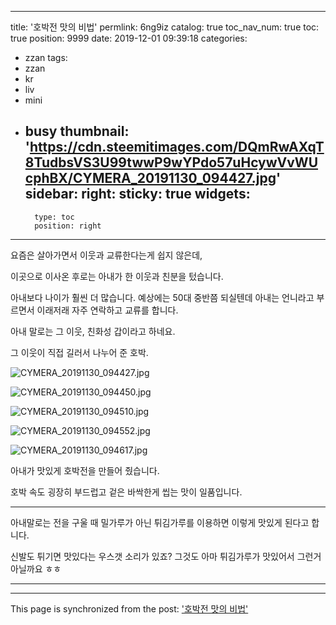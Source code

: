 
---
title: '호박전 맛의 비법'
permlink: 6ng9iz
catalog: true
toc_nav_num: true
toc: true
position: 9999
date: 2019-12-01 09:39:18
categories:
- zzan
tags:
- zzan
- kr
- liv
- mini
- busy
thumbnail: 'https://cdn.steemitimages.com/DQmRwAXqT8TudbsVS3U99twwP9wYPdo57uHcywVvWUcphBX/CYMERA_20191130_094427.jpg'
sidebar:
    right:
        sticky: true
widgets:
    -
        type: toc
        position: right
---


요즘은 살아가면서 이웃과 교류한다는게 쉽지 않은데,

이곳으로 이사온 후로는 아내가 한 이웃과 친분을 텄습니다.

아내보다 나이가 훨씬 더 많습니다. 
예상에는 50대 중반쯤 되실텐데 아내는 언니라고 부르면서 이래저래 자주 연락하고 교류를 합니다.

아내 말로는 그 이웃, 친화성 갑이라고 하네요.

그 이웃이 직접 길러서 나누어 준 호박.

![CYMERA_20191130_094427.jpg](https://cdn.steemitimages.com/DQmRwAXqT8TudbsVS3U99twwP9wYPdo57uHcywVvWUcphBX/CYMERA_20191130_094427.jpg)

![CYMERA_20191130_094450.jpg](https://cdn.steemitimages.com/DQmPPjZ7k7uKdQVGLEKvdUDPkenMbLfnUwQMCTgPXS1xMi4/CYMERA_20191130_094450.jpg)

![CYMERA_20191130_094510.jpg](https://cdn.steemitimages.com/DQmNSxGxqJFJXstHJyriTEHPwuBVdD3AGwEnTgjVTzgvf59/CYMERA_20191130_094510.jpg)

![CYMERA_20191130_094552.jpg](https://cdn.steemitimages.com/DQmdV4jWNUsRhssznNrGQVUXtD8WUdc7KK6XNZQVX9DKeRE/CYMERA_20191130_094552.jpg)

![CYMERA_20191130_094617.jpg](https://cdn.steemitimages.com/DQmZBQLHMo8RGWxVW1fafAZcw31qnno66GKd1MnXFZ5wdBB/CYMERA_20191130_094617.jpg)

아내가 맛있게 호박전을 만들어 줬습니다.

호박 속도 굉장히 부드럽고 겉은 바싹한게 씹는 맛이 일품입니다.

***

아내말로는 전을 구울 때 밀가루가 아닌 튀김가루를 이용하면 이렇게 맛있게 된다고 합니다.
 
신발도 튀기면 맛있다는 우스갯 소리가 있죠? 
그것도 아마 튀김가루가 맛있어서 그런거 아닐까요 ㅎㅎ

***

- - -

This page is synchronized from the post: ['호박전 맛의 비법'](https://steemit.com/@lucky2015/6ng9iz)
